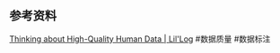 
## 参考资料

[Thinking about High-Quality Human Data | Lil'Log](https://lilianweng.github.io/posts/2024-02-05-human-data-quality/) #数据质量 #数据标注





